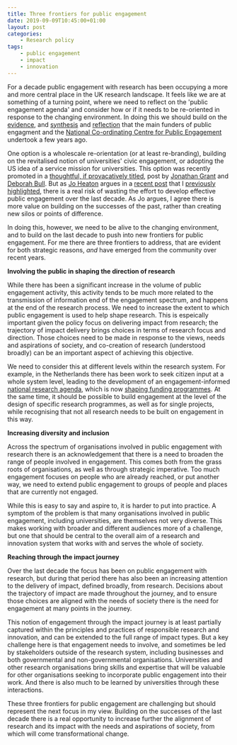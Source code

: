 ```yaml
---
title: Three frontiers for public engagement
date: 2019-09-09T10:45:00+01:00
layout: post
categories:
    - Research policy
tags:
    - public engagement
    - impact
    - innovation
---
```


For a decade public engagement with research has been occupying a more and more central place in the UK research landscape. It feels like we are at something of a turning point, where we need to reflect on the 'public engagement agenda' and consider how or if it needs to be re-oriented in response to the changing environment. In doing this we should build on the [evidence](https://wellcome.ac.uk/sites/default/files/wtp060033_0.pdf), and [synthesis](https://www.publicengagement.ac.uk/sites/default/files/publication/taking_stock_report_final.pdf) and [reflection](https://www.publicengagement.ac.uk/sites/default/files/publication/state_of_play_final.pdf) that the main funders of public engagment and the [National Co-ordinating Centre for Public Engagement](https://www.publicengagement.ac.uk/) undertook a few years ago.

One option is a wholescale re-orientation (or at least re-branding), building on the revitalised notion of universities' civic engagement, or adopting the US idea of a service mission for universities. This option was recently promoted in a [thoughtful, if provacatively titled](https://wonkhe.com/blogs/whats-wrong-with-public-engagement/), post by [Jonathan Grant](https://www.kcl.ac.uk/aboutkings/principal/seniorofficers/vice-presidentvice-principal-service) and [Deborah Bull](https://www.kcl.ac.uk/aboutkings/principal/seniorofficers/vice-presidentvice-principal-london). But as [Jo Heaton](https://twitter.com/microjology) argues in a [recent post](https://wonkhe.com/blogs/are-we-reinventing-the-wheel-public-engagement-and-universities/) that I [previously highlighted](https://stevenhill.org.uk/public-and-civic-engagement/), there is a real risk of wasting the effort to develop effective public engagement over the last decade. As Jo argues, I agree there is more value on building on the successes of the past, rather than creating new silos or points of difference.

In doing this, however, we need to be alive to the changing environment, and to build on the last decade to push into new frontiers for public engagement. For me there are three frontiers to address, that are evident for both strategic reasons, *and* have emerged from the community over recent years.

**Involving the public in shaping the direction of research**

While there has been a significant increase in the volume of public engagement activity, this activity tends to be much more related to the transmission of information end of the engagement spectrum, and happens at the end of the research process. We need to increase the extent to which public engagement is used to help shape research. This is espeically important given the policy focus on delivering impact from research; the trajectory of impact delivery brings choices in terms of research focus and direction. Those choices need to be made in response to the views, needs and aspirations of society, and co-creation of research (understood broadly) can be an important aspect of achieving this objective.

We need to consider this at different levels within the research system. For example, in the Netherlands there has been work to seek citizen input at a whole system level, leading to the development of an engagement-informed [national research agenda](https://wetenschapsagenda.nl/national-science-agenda/?lang=en), which is now [shaping funding programmes](https://www.nwo.nl/en/policies/dutch+national+research+agenda). At the same time, it should be possible to build engagement at the level of the design of specific research programmes, as well as for single projects, while recognising that not all research needs to be built on engagement in this way.

**Increasing diversity and inclusion**

Across the spectrum of organisations involved in public engagement with research there is an acknowledgement that there is a need to broaden the range of people involved in engagement. This comes both from the grass roots of organisations, as well as through strategic imperative. Too much engagement focuses on people who are already reached, or put another way, we need to extend public engagement to groups of people and places that are currently not engaged.

While this is easy to say and aspire to, it is harder to put into practice. A symptom of the problem is that many organisations involved in public engagement, including universities, are themselves not very diverse. This makes working with broader and different audiences more of a challenge, but one that should be central to the overall aim of a research and innovation system that works with and serves the whole of society.

**Reaching through the impact journey**

Over the last decade the focus has been on public engagement with research, but during that period there has also been an increasing attention to the delivery of impact, defined broadly, from research. Decisions about the trajectory of impact are made throughout the journey, and to ensure those choices are aligned with the needs of society there is the need for engagement at many points in the journey.

This notion of engagement through the impact journey is at least partially captured within the principles and practices of responsible research and innovation, and can be extended to the full range of impact types. But a key challenge here is that engagement needs to involve, and sometimes be led by stakeholders outside of the research system, including businesses and both governmental and non-governmental organisations. Universities and other research organisations bring skills and expertise that will be valuable for other organisations seeking to incorporate public engagement into their work. And there is also much to be learned by universities through these interactions.

These three frontiers for public engagement are challenging but should represent the next focus in my view. Building on the successes of the last decade there is a real opportunity to increase further the alignment of research and its impact with the needs and aspirations of society, from which will come transformational change.
